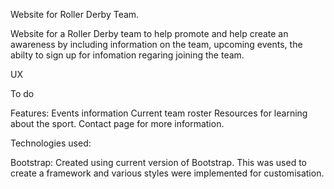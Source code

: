 Website for Roller Derby Team.

Website for a Roller Derby team to help promote and help create an awareness by including information on the team, upcoming events, the abilty to sign up for infomation regaring joining the team. 


UX

To do


Features:
Events information
Current team roster
Resources for learning about the sport. 
Contact page for more information. 


Technologies used:

Bootstrap:
Created using current version of Bootstrap. This was used to create a framework and various styles were implemented for customisation. 
